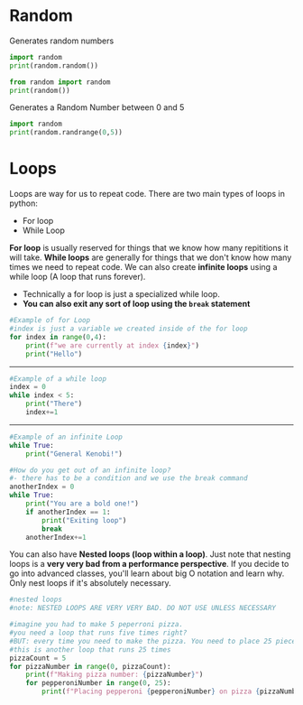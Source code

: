 # Random
Generates random numbers
```python
import random
print(random.random())
```
```python
from random import random
print(random())
```
Generates a Random Number between 0 and 5
```python
import random
print(random.randrange(0,5))
```

# Loops
Loops are way for us to repeat code. There are two main types of loops in python:
- For loop
- While Loop

**For loop** is usually reserved for things that we know how many repititions it will take. **While loops** are generally for things that we don't know how many times we need to repeat code. We can also create  **infinite loops** using a while loop (A loop that runs forever).
- Technically a for loop is just a specialized while loop. 
- **You can also exit any sort of loop using the ```break``` statement**

```python
#Example of for Loop
#index is just a variable we created inside of the for loop
for index in range(0,4):
	print(f"we are currently at index {index}")
	print("Hello")
```
---
```python
#Example of a while loop
index = 0
while index < 5:
	print("There")
	index+=1
```
---
```python
#Example of an infinite Loop
while True:
	print("General Kenobi!")

#How do you get out of an infinite loop?
#- there has to be a condition and we use the break command
anotherIndex = 0
while True:
	print("You are a bold one!")
	if anotherIndex == 1:
		print("Exiting loop")
		break
	anotherIndex+=1
```

You can also have **Nested loops (loop within a loop)**. Just note that nesting loops is a **very very bad from a performance perspective**. If you decide to go into advanced classes, you'll learn about big O notation and learn why. Only nest loops if it's absolutely necessary. 

```python
#nested loops
#note: NESTED LOOPS ARE VERY VERY BAD. DO NOT USE UNLESS NECESSARY

#imagine you had to make 5 peperroni pizza. 
#you need a loop that runs five times right?
#BUT: every time you need to make the pizza. You need to place 25 pieces of pepperoni
#this is another loop that runs 25 times
pizzaCount = 5
for pizzaNumber in range(0, pizzaCount):
	print(f"Making pizza number: {pizzaNumber}")
	for pepperoniNumber in range(0, 25):
		print(f"Placing pepperoni {pepperoniNumber} on pizza {pizzaNumber}")
```
